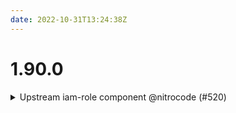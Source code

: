 ```yaml
---
date: 2022-10-31T13:24:38Z
---
```


# 1.90.0

<details>
  <summary>Upstream iam-role component @nitrocode (#520)</summary>

### what
- Upstream iam-role component

### why
- Create simple IAM roles

### references
- https://github.com/cloudposse/terraform-aws-iam-role



</details>